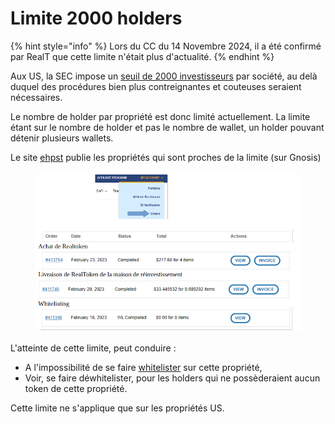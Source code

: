 # Limite 2000 holders



{% hint style="info" %}
Lors du CC du 14 Novembre 2024, il a été confirmé par RealT que cette limite n'était plus d'actualité.
{% endhint %}



Aux US, la SEC impose un [seuil de 2000 investisseurs](https://www.investopedia.com/terms/1/2000-investor-limit.asp) par société, au delà duquel des procédures bien plus contreignantes et couteuses seraient nécessaires.

Le nombre de holder par propriété est donc limité actuellement. La limite étant sur le nombre de holder et pas le nombre de wallet, un holder pouvant détenir plusieurs wallets.

Le site [ehpst](https://ehpst.duckdns.org/realt\_rent\_tracker/top\_tokens\_byholders\_kyc) publie les propriétés qui sont proches de la limite (sur Gnosis)

<figure><img src="../.gitbook/assets/image (231).png" alt=""><figcaption></figcaption></figure>

L'atteinte de cette limite, peut conduire :&#x20;

* A l'impossibilité de se faire [whitelister](procedure-de-whitelisting.md) sur cette propriété,
* Voir, se faire déwhitelister, pour les holders qui ne possèderaient aucun token de  cette propriété.

Cette limite ne s'applique que sur les propriétés US.
